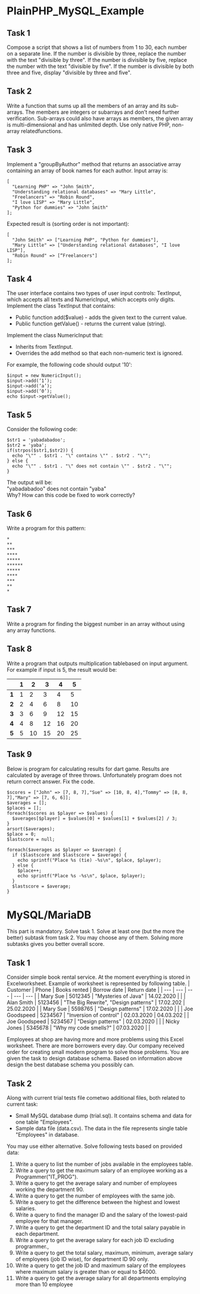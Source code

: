 # PlainPHP_MySQL_Example

## Task 1
Compose a script that shows a list of numbers from 1 to 30, each number on a separate line. If the number is divisible by three, replace the number with the text "divisible by three". If the number is divisible by five, replace the number with the text "divisible by five". If the number is divisible by both three and five, display "divisible by three and five".

## Task 2
Write a function that sums up all the members of an array and its sub-arrays. The members are  integers  or  subarrays  and  don’t  need  further  verification.  Sub-arrays  could  also  have arrays as members, the given array is multi-dimensional and has unlimited depth. Use only native PHP, non-array relatedfunctions.

## Task 3
Implement a "groupByAuthor" method that returns an associative array containing an array of book names for each author. Input array is:
```
[
  "Learning PHP" => "John Smith",
  "Understanding relational databases" => "Mary Little",
  "Freelancers" => "Robin Round", 
  "I love LISP" => "Mary Little",
  "Python for dummies" => "John Smith"
];

```
Expected result is (sorting order is not important):
```
[
  "John Smith" => ["Learning PHP", "Python for dummies"],
  "Mary Little" => ["Understanding relational databases", "I love LISP"],
  "Robin Round" => [“Freelancers"]
];
```

## Task 4
The  user  interface  contains  two  types  of  user  input  controls: TextInput,  which  accepts  all texts and NumericInput, which accepts only digits. Implement the class TextInput that contains:
- Public function add($value) - adds the given text to the current value.
- Public function getValue() - returns the current value (string).

Implement the class NumericInput that:
- Inherits from TextInput.
- Overrides the add method so that each non-numeric text is ignored.

For example, the following code should output '10':
```
$input = new NumericInput();
$input->add(‘1’);
$input->add(‘a’);
$input->add(‘0’);
echo $input->getValue();
```

## Task 5
Consider the following code:
```
$str1 = 'yabadabadoo';
$str2 = 'yaba';
if(strpos($str1,$str2)) { 
  echo "\"" . $str1 . "\" contains \"" . $str2 . "\"";
} else {
  echo "\"" . $str1 . "\" does not contain \"" . $str2 . "\"";
}
```
The output will be:\
"yabadabadoo" does not contain "yaba"\
Why? How can this code be fixed to work correctly?

## Task 6
Write a program for this pattern:
```
*
**
***
****
*****
******
*****
****
***
**
*
```
## Task 7
Write a program for finding the biggest number in an array without using any array functions.

## Task 8
Write a program that outputs multiplication tablebased on input argument. For example if input is 5, the result would be:

| | 1 | 2 | 3 | 4 | 5 |
| --- | --- | --- | --- | --- | --- |
| __1__ | 1 | 2 | 3 | 4 | 5 |
| __2__ | 2 | 4 | 6 | 8 | 10 |
| __3__ | 3 | 6 | 9 | 12 | 15 |
| __4__ | 4 | 8 | 12 | 16 | 20 |
| __5__ | 5 | 10 | 15 | 20 | 25 |

## Task 9
Below is program for calculating results for dart game. Results are calculated by average of three throws. Unfortunately program does not return correct answer. Fix the code.

```
$scores = ["John" => [7, 8, 7],"Sue" => [10, 8, 4],"Tommy" => [8, 8, 7],"Mary" => [7, 6, 6]];
$averages = [];
$places = [];
foreach($scores as $player => $values) {
  $averages[$player] = $values[0] + $values[1] + $values[2] / 3;
}
arsort($averages);
$place = 0;
$lastscore = null;
  
foreach($averages as $player => $average) {
  if ($lastscore and $lastscore = $average) {
    echo sprintf("Place %s (tie) -%s\n", $place, $player);
  } else {
    $place++;
    echo sprintf("Place %s -%s\n", $place, $player);
  }
  $lastscore = $average;
}
```

# MySQL/MariaDB
This part is mandatory. Solve task 1. Solve at least one (but the more the better) subtask from task 2. You may choose any of them. Solving more subtasks gives you better overall score.

## Task 1
Consider simple book rental service. At the moment everything is stored in Excelworksheet. Example of worksheet is represented by following table.
| Customer | Phone | Books rented | Borrow date | Return date |
| --- | --- | --- | --- | --- |
| Mary Sue | 5012345 | "Mysteries of Java" | 14.02.2020 | |
| Alan Smith | 5123456 | "The Big Rewrite", "Design patterns" | 17.02.202 | 25.02.2020 |
| Mary Sue | 5598765 | "Design patterns" | 17.02.2020 | |
| Joe Goodspeed | 5234567 | "Inversion of control" | 02.03.2020 | 04.03.202 |
| Joe Goodspeed | 5234567 | "Design patterns" | 02.03.2020 | |
| Nicky Jones | 5345678 | "Why my code smells?" | 07.03.2020 | |

Employees at shop are having more and more problems using this Excel worksheet. There are more borrowers every day. Our company received order for creating small modern program to  solve  those  problems.  You  are  given  the  task  to  design  database  schema.  Based  on information above design the best database schema you possibly can.

## Task 2
Along with current trial tests file cometwo additional files, both related to current task:
- Small MySQL database dump (trial.sql). It contains schema and data for one table "Employees".
- Sample data file (data.csv). The data in the file represents single table "Employees" in database.

You may use either alternative. Solve following tests based on provided data:
1. Write a query to list the number of jobs available in the employees table.
2. Write a query to get the maximum salary of an employee working as a Programmer("IT_PROG").
3. Write  a  query  to  get  the  average  salary  and  number  of  employees  working  the department 90.
4. Write a query to get the number of employees with the same job.
5. Write a query to get the difference between the highest and lowest salaries.
6. Write a query to find the manager ID and the salary of the lowest-paid employee for that manager.
7. Write  a  query  to  get  the  department  ID  and  the  total  salary  payable  in  each department.
8. Write a query to get the average salary for each job ID excluding programmer.,
9. Write  a  query  to  get  the  total  salary,  maximum,  minimum,  average  salary  of employees (job ID wise), for department ID 90 only.
10. Write  a  query  to  get  the  job  ID  and  maximum  salary  of  the  employees  where maximum salary is greater than or equal to $4000.
11. Write a query to get the average salary for all departments employing more than 10 employee
